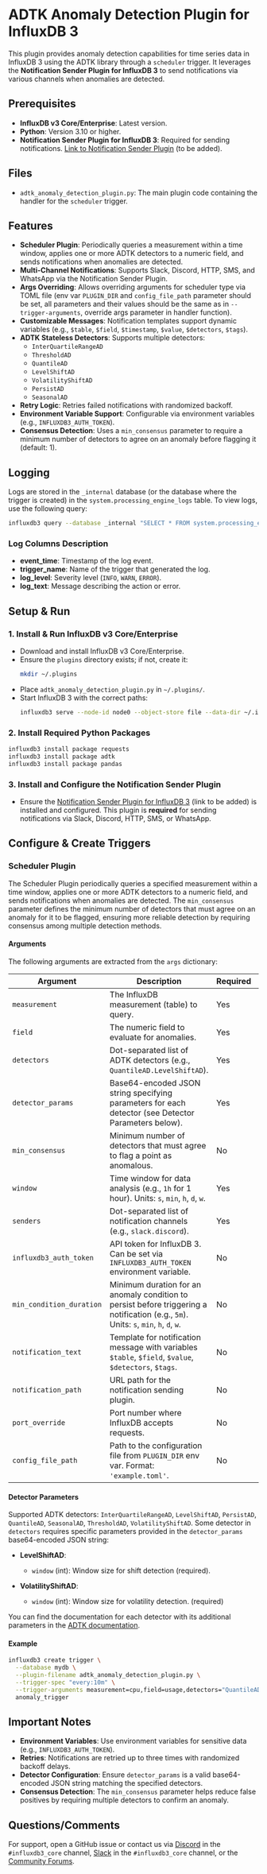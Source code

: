 # ADTK Anomaly Detection Plugin for InfluxDB 3

This plugin provides anomaly detection capabilities for time series data in InfluxDB 3 using the ADTK library through a `scheduler` trigger. It leverages the **Notification Sender Plugin for InfluxDB 3** to send notifications via various channels when anomalies are detected.

## Prerequisites
- **InfluxDB v3 Core/Enterprise**: Latest version.
- **Python**: Version 3.10 or higher.
- **Notification Sender Plugin for InfluxDB 3**: Required for sending notifications. [Link to Notification Sender Plugin](#) (to be added).

## Files
- `adtk_anomaly_detection_plugin.py`: The main plugin code containing the handler for the `scheduler` trigger.

## Features
- **Scheduler Plugin**: Periodically queries a measurement within a time window, applies one or more ADTK detectors to a numeric field, and sends notifications when anomalies are detected.
- **Multi-Channel Notifications**: Supports Slack, Discord, HTTP, SMS, and WhatsApp via the Notification Sender Plugin.
- **Args Overriding**: Allows overriding arguments for scheduler type via TOML file (env var `PLUGIN_DIR` and `config_file_path` parameter should be set, all parameters and their values should be the same as in `--trigger-arguments`, override args parameter in handler function).
- **Customizable Messages**: Notification templates support dynamic variables (e.g., `$table`, `$field`, `$timestamp`, `$value`, `$detectors`, `$tags`).
- **ADTK Stateless Detectors**: Supports multiple detectors:
    - `InterQuartileRangeAD`
    - `ThresholdAD`
    - `QuantileAD`
    - `LevelShiftAD`
    - `VolatilityShiftAD`
    - `PersistAD`
    - `SeasonalAD`
- **Retry Logic**: Retries failed notifications with randomized backoff.
- **Environment Variable Support**: Configurable via environment variables (e.g., `INFLUXDB3_AUTH_TOKEN`).
- **Consensus Detection**: Uses a `min_consensus` parameter to require a minimum number of detectors to agree on an anomaly before flagging it (default: 1).

## Logging
Logs are stored in the `_internal` database (or the database where the trigger is created) in the `system.processing_engine_logs` table. To view logs, use the following query:

```bash
influxdb3 query --database _internal "SELECT * FROM system.processing_engine_logs"
```

### Log Columns Description
- **event_time**: Timestamp of the log event.
- **trigger_name**: Name of the trigger that generated the log.
- **log_level**: Severity level (`INFO`, `WARN`, `ERROR`).
- **log_text**: Message describing the action or error.

## Setup & Run

### 1. Install & Run InfluxDB v3 Core/Enterprise
- Download and install InfluxDB v3 Core/Enterprise.
- Ensure the `plugins` directory exists; if not, create it:
  ```bash
  mkdir ~/.plugins
  ```
- Place `adtk_anomaly_detection_plugin.py` in `~/.plugins/`.
- Start InfluxDB 3 with the correct paths:
  ```bash
  influxdb3 serve --node-id node0 --object-store file --data-dir ~/.influxdb3 --plugin-dir ~/.plugins
  ```

### 2. Install Required Python Packages
```bash
influxdb3 install package requests
influxdb3 install package adtk
influxdb3 install package pandas
```

### 3. Install and Configure the Notification Sender Plugin
- Ensure the [Notification Sender Plugin for InfluxDB 3](#) (link to be added) is installed and configured. This plugin is **required** for sending notifications via Slack, Discord, HTTP, SMS, or WhatsApp.

## Configure & Create Triggers

### Scheduler Plugin
The Scheduler Plugin periodically queries a specified measurement within a time window, applies one or more ADTK detectors to a numeric field, and sends notifications when anomalies are detected. The `min_consensus` parameter defines the minimum number of detectors that must agree on an anomaly for it to be flagged, ensuring more reliable detection by requiring consensus among multiple detection methods.

#### Arguments
The following arguments are extracted from the `args` dictionary:

| Argument                  | Description                                                                                                                           | Required | Example                                                                                                    |
|---------------------------|---------------------------------------------------------------------------------------------------------------------------------------|----------|------------------------------------------------------------------------------------------------------------|
| `measurement`             | The InfluxDB measurement (table) to query.                                                                                            | Yes      | `"cpu"`                                                                                                    |
| `field`                   | The numeric field to evaluate for anomalies.                                                                                          | Yes      | `"usage"`                                                                                                  |
| `detectors`               | Dot-separated list of ADTK detectors (e.g., `QuantileAD.LevelShiftAD`).                                                               | Yes      | `"QuantileAD.LevelShiftAD"`                                                                                |
| `detector_params`         | Base64-encoded JSON string specifying parameters for each detector (see Detector Parameters below).                                   | Yes      | `"eyJRdWFudGlsZUFKIjogeyJsb3dfcXVhbnRpbGUiOiA..."`, decodes to {"QuantileAD": {"low": 0.05, "high": 0.95}} |
| `min_consensus`           | Minimum number of detectors that must agree to flag a point as anomalous.                                                             | No       | `2` (default: `1`)                                                                                         |
| `window`                  | Time window for data analysis (e.g., `1h` for 1 hour). Units: `s`, `min`, `h`, `d`, `w`.                                              | Yes      | `"1h"`                                                                                                     |
| `senders`                 | Dot-separated list of notification channels (e.g., `slack.discord`).                                                                  | Yes      | `"slack.discord"`                                                                                          |
| `influxdb3_auth_token`    | API token for InfluxDB 3. Can be set via `INFLUXDB3_AUTH_TOKEN` environment variable.                                                 | No       | `"YOUR_API_TOKEN"`                                                                                         |
| `min_condition_duration`  | Minimum duration for an anomaly condition to persist before triggering a notification (e.g., `5m`). Units: `s`, `min`, `h`, `d`, `w`. | No       | `"5m"` (default: `0s`)                                                                                     |
| `notification_text`       | Template for notification message with variables `$table`, `$field`, `$value`, `$detectors`, `$tags`.                                 | No       | `"Anomaly detected in \$table.\$field with value \$value by \$detectors. Tags: \$tags"`                    |
| `notification_path`       | URL path for the notification sending plugin.                                                                                         | No       | `"some/path"` (default: `notify`)                                                                          |
| `port_override`           | Port number where InfluxDB accepts requests.                                                                                          | No       | `8182` (default: `8181`)                                                                                   |
| `config_file_path`        | Path to the configuration file from `PLUGIN_DIR` env var. Format: `'example.toml'`.                                                   | No       | `'example.toml'`                                                                                           |

#### Detector Parameters
Supported ADTK detectors: `InterQuartileRangeAD`, `LevelShiftAD`, `PersistAD`, `QuantileAD`, `SeasonalAD`, `ThresholdAD`, `VolatilityShiftAD`.
Some detector in `detectors` requires specific parameters provided in the `detector_params` base64-encoded JSON string:

- **LevelShiftAD**:
  - `window` (int): Window size for shift detection (required).
  
- **VolatilityShiftAD**:
  - `window` (int): Window size for volatility detection. (required)

You can find the documentation for each detector with its additional parameters in the [ADTK documentation](https://adtk.readthedocs.io/en/stable/api/detectors.html).

#### Example
```bash
influxdb3 create trigger \
  --database mydb \
  --plugin-filename adtk_anomaly_detection_plugin.py \
  --trigger-spec "every:10m" \
  --trigger-arguments measurement=cpu,field=usage,detectors="QuantileAD.LevelShiftAD",detector_params="eyJRdWFu...",window=10m,senders=slack,slack_webhook_url="https://hooks.slack.com/services/..." \
  anomaly_trigger
```

## Important Notes
- **Environment Variables**: Use environment variables for sensitive data (e.g., `INFLUXDB3_AUTH_TOKEN`).
- **Retries**: Notifications are retried up to three times with randomized backoff delays.
- **Detector Configuration**: Ensure `detector_params` is a valid base64-encoded JSON string matching the specified detectors.
- **Consensus Detection**: The `min_consensus` parameter helps reduce false positives by requiring multiple detectors to confirm an anomaly.

## Questions/Comments
For support, open a GitHub issue or contact us via [Discord](https://discord.com/invite/vZe2w2Ds8B) in the `#influxdb3_core` channel, [Slack](https://influxcommunity.slack.com/) in the `#influxdb3_core` channel, or the [Community Forums](https://community.influxdata.com/).